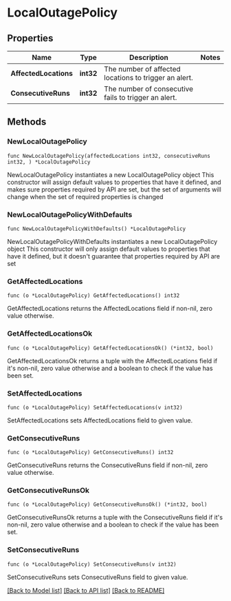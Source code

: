 # LocalOutagePolicy

## Properties

Name | Type | Description | Notes
------------ | ------------- | ------------- | -------------
**AffectedLocations** | **int32** | The number of affected locations to trigger an alert. | 
**ConsecutiveRuns** | **int32** | The number of consecutive fails to trigger an alert. | 

## Methods

### NewLocalOutagePolicy

`func NewLocalOutagePolicy(affectedLocations int32, consecutiveRuns int32, ) *LocalOutagePolicy`

NewLocalOutagePolicy instantiates a new LocalOutagePolicy object
This constructor will assign default values to properties that have it defined,
and makes sure properties required by API are set, but the set of arguments
will change when the set of required properties is changed

### NewLocalOutagePolicyWithDefaults

`func NewLocalOutagePolicyWithDefaults() *LocalOutagePolicy`

NewLocalOutagePolicyWithDefaults instantiates a new LocalOutagePolicy object
This constructor will only assign default values to properties that have it defined,
but it doesn't guarantee that properties required by API are set

### GetAffectedLocations

`func (o *LocalOutagePolicy) GetAffectedLocations() int32`

GetAffectedLocations returns the AffectedLocations field if non-nil, zero value otherwise.

### GetAffectedLocationsOk

`func (o *LocalOutagePolicy) GetAffectedLocationsOk() (*int32, bool)`

GetAffectedLocationsOk returns a tuple with the AffectedLocations field if it's non-nil, zero value otherwise
and a boolean to check if the value has been set.

### SetAffectedLocations

`func (o *LocalOutagePolicy) SetAffectedLocations(v int32)`

SetAffectedLocations sets AffectedLocations field to given value.


### GetConsecutiveRuns

`func (o *LocalOutagePolicy) GetConsecutiveRuns() int32`

GetConsecutiveRuns returns the ConsecutiveRuns field if non-nil, zero value otherwise.

### GetConsecutiveRunsOk

`func (o *LocalOutagePolicy) GetConsecutiveRunsOk() (*int32, bool)`

GetConsecutiveRunsOk returns a tuple with the ConsecutiveRuns field if it's non-nil, zero value otherwise
and a boolean to check if the value has been set.

### SetConsecutiveRuns

`func (o *LocalOutagePolicy) SetConsecutiveRuns(v int32)`

SetConsecutiveRuns sets ConsecutiveRuns field to given value.



[[Back to Model list]](../README.md#documentation-for-models) [[Back to API list]](../README.md#documentation-for-api-endpoints) [[Back to README]](../README.md)


